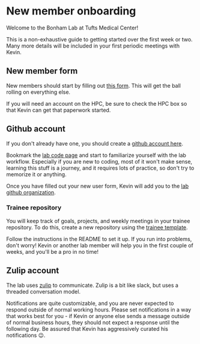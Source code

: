 # New member onboarding

Welcome to the Bonham Lab at Tufts Medical Center!

This is a non-exhaustive guide to getting started
over the first week or two.
Many more details will be included in your first
periodic meetings with Kevin.

## New member form

New members should start by filling out [this form][new-labmember].
This will get the ball rolling on everything else.

If you will need an account on the HPC,
be sure to check the HPC box so that Kevin
can get that paperwork started.

[new-labmember]: https://baserow.io/form/c8xNEibNpemn-cbZiKnuliYVcrQ9M2w_0rNuCfsC6W4

## Github account

If you don't already have one,
you should create a [github account here][github-newuser].

Bookmark the [lab code page](/protocols/code)
and start to familiarize yourself with the lab workflow.
Especially if you are new to coding,
most of it won't make sense,
learning this stuff is a journey,
and it requires lots of practice, so don't try to memorize it or anything.

[github-newuser]: https://github.com/signup

Once you have filled out your new user form,
Kevin will add you to the [lab github organization][lab-github].

[lab-github]: https://github.com/BonhamLab

### Trainee repository

You will keep track of goals, projects,
and weekly meetings in your trainee repository.
To do this, create a new repository
using the [trainee template][trainee-template].

Follow the instructions in the README
to set it up.
If you run into problems, don't worry!
Kevin or another lab member will help you
in the first couple of weeks,
and you'll be a pro in no time!

[trainee-template]: #

## Zulip account

The lab uses [zulip] to communicate.
Zulip is a bit like slack,
but uses a threaded conversation model.

Notifications are quite customizable,
and you are never expected to respond outside of normal working hours.
Please set notifications
in a way that works best for you -
if Kevin or anyone else sends a message outside of normal business hours,
they should not expect a response until the following day.
Be assured that Kevin has aggressively curated his notifications 😉.

[zulip]: https://bonhamlab.zulipchat.com/



